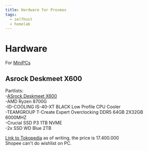 ```yaml
---
title: Hardware for Proxmox
tags:
  - selfhost
  - homelab
---
```


# Hardware

For [MiniPCs](./minipc.md)

## Asrock Deskmeet X600

Partlists:  
  -[ASrock Deskmeet X600](https://www.asrock.com/nettop/AMD/DeskMeet%20X600%20Series/index.asp)  
  -AMD Ryzen 8700G  
  -ID-COOLING IS-40-XT BLACK Low Profile CPU Cooler  
  -TEAMGROUP T-Create Expert Overclocking DDR5 64GB 2X32GB 6000MHZ  
  -Crucial SSD P3 1TB NVME  
  -2x SSD WD Blue 2TB  

[Link to Tokopedia](https://www.tokopedia.com/wishlist/collection/8346564) as of writing, the price is 17.400.000  
Shopee can't do wishlist on PC.